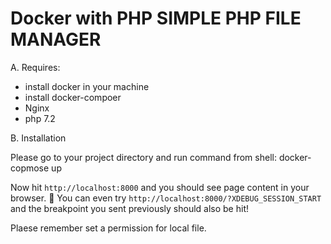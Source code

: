 # Docker with PHP SIMPLE PHP FILE MANAGER


A. Requires:
- install docker in your machine
- install docker-compoer
- Nginx
- php 7.2

B. Installation

Please go to your project directory and run command from shell:
docker-copmose up

Now hit `http://localhost:8000` and you should see page content in your browser. 🎉
You can even try `http://localhost:8000/?XDEBUG_SESSION_START` and the breakpoint you sent previously should also be hit!

Plaese remember set a permission for local file.
